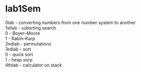 # lab1Sem  

0lab - converting numbers from one number system to another  
1stlab - subsrting search  
  0 - Boyer–Moore  
  1 - Rabin–Karp  
2ndlab - permutations  
3rdlab - sort  
  0 - quick sort  
  1 - heap sorp  
4thlab - calculator on stack  
